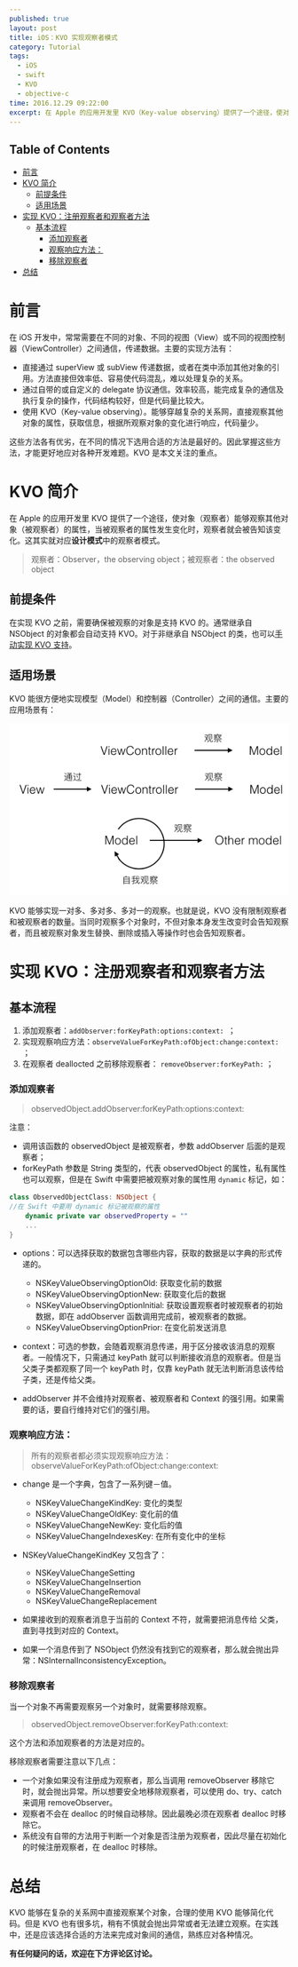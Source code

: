 ```yaml
---
published: true
layout: post
title: iOS：KVO 实现观察者模式
category: Tutorial
tags: 
  - iOS
  - swift
  - KVO
  - objective-c
time: 2016.12.29 09:22:00
excerpt: 在 Apple 的应用开发里 KVO（Key-value observing）提供了一个途径，使对象（观察者）能够观察其他对象（被观察者）的属性，当被观察者的属性发生变化时，观察者就会被告知该变化。KVO 能够很方便地完成不同对象之间的通信，尤其是当对象之间的关系很复杂的时候。
---
```


<!-- lsw toc mark1. Do not remove this comment so that lsw_toc can update TOC correctly. -->

## Table of Contents
- [前言](#1)
- [KVO 简介](#2)
    - [前提条件](#21)
    - [适用场景](#22)
- [实现 KVO：注册观察者和观察者方法](#3)
    - [基本流程](#31)
        - [添加观察者](#311)
        - [观察响应方法：](#312)
        - [移除观察者](#313)
- [总结](#4)

<!-- lsw toc mark2. Do not remove this comment so that lsw_toc can update TOC correctly. -->

# <a id="1"></a>前言

在 iOS 开发中，常常需要在不同的对象、不同的视图（View）或不同的视图控制器（ViewController）之间通信，传递数据。主要的实现方法有：

- 直接通过 superView 或 subView 传递数据，或者在类中添加其他对象的引用。方法直接但效率低、容易使代码混乱，难以处理复杂的关系。
- 通过自带的或自定义的 delegate 协议通信。效率较高，能完成复杂的通信及执行复杂的操作，代码结构较好，但是代码量比较大。
- 使用 KVO（Key-value observing）。能够穿越复杂的关系网，直接观察其他对象的属性，获取信息，根据所观察对象的变化进行响应，代码量少。

这些方法各有优劣，在不同的情况下选用合适的方法是最好的。因此掌握这些方法，才能更好地应对各种开发难题。KVO 是本文关注的重点。

# <a id="2"></a>KVO 简介

在 Apple 的应用开发里 KVO 提供了一个途径，使对象（观察者）能够观察其他对象（被观察者）的属性，当被观察者的属性发生变化时，观察者就会被告知该变化。这其实就对应**设计模式**中的观察者模式。

> 观察者：Observer，the observing object；被观察者：the observed object
 
## <a id="21"></a>前提条件

在实现 KVO 之前，需要确保被观察的对象是支持 KVO 的。通常继承自 NSObject 的对象都会自动支持 KVO。对于非继承自 NSObject 的类，也可以[手动实现 KVO 支持](https://developer.apple.com/library/content/documentation/Cocoa/Conceptual/KeyValueObserving/Articles/KVOCompliance.html#//apple_ref/doc/uid/20002178-BAJEAIEE)。

## <a id="22"></a>适用场景

KVO 能很方便地实现模型（Model）和控制器（Controller）之间的通信。主要的应用场景有：

![](/images/kvo1.png)

KVO 能够实现一对多、多对多、多对一的观察。也就是说，KVO 没有限制观察者和被观察者的数量。当同时观察多个对象时，不但对象本身发生改变时会告知观察者，而且被观察对象发生替换、删除或插入等操作时也会告知观察者。

# <a id="3"></a>实现 KVO：注册观察者和观察者方法

## <a id="31"></a>基本流程

1. 添加观察者：`addObserver:forKeyPath:options:context: `；
2. 实现观察响应方法：`observeValueForKeyPath:ofObject:change:context: `；
3. 在观察者 deallocted 之前移除观察者： `removeObserver:forKeyPath:` ；

### <a id="311"></a>添加观察者

> observedObject.addObserver:forKeyPath:options:context:

注意：

- 调用该函数的 observedObject 是被观察者，参数 addObserver 后面的是观察者；
- forKeyPath 参数是 String 类型的，代表 observedObject 的属性，私有属性也可以观察，但是在 Swift 中需要把被观察对象的属性用 `dynamic` 标记，如：

```swift
class ObservedObjectClass: NSObject {
//在 Swift 中要用 dynamic 标记被观察的属性
    dynamic private var observedProperty = ""
    ...
}
```

- options：可以选择获取的数据包含哪些内容，获取的数据是以字典的形式传递的。
    - NSKeyValueObservingOptionOld: 获取变化前的数据
    - NSKeyValueObservingOptionNew: 获取变化后的数据
    - NSKeyValueObservingOptionInitial: 获取设置观察者时被观察者的初始数据，即在 addObserver 函数调用完成前，被观察者的数据。
    - NSKeyValueObservingOptionPrior: 在变化前发送消息

- context：可选的参数，会随着观察消息传递，用于区分接收该消息的观察者。一般情况下，只需通过 keyPath 就可以判断接收消息的观察者。但是当父类子类都观察了同一个 keyPath 时，仅靠 keyPath 就无法判断消息该传给子类，还是传给父类。
- addObserver 并不会维持对观察者、被观察者和 Context 的强引用。如果需要的话，要自行维持对它们的强引用。

### <a id="312"></a>观察响应方法：

> 所有的观察者都必须实现观察响应方法：
> observeValueForKeyPath:ofObject:change:context:

- change 是一个字典，包含了一系列键－值。
    - NSKeyValueChangeKindKey: 变化的类型
    - NSKeyValueChangeOldKey: 变化前的值
    - NSKeyValueChangeNewKey: 变化后的值
    - NSKeyValueChangeIndexesKey: 在所有变化中的坐标

- NSKeyValueChangeKindKey 又包含了：
    - NSKeyValueChangeSetting
    - NSKeyValueChangeInsertion
    - NSKeyValueChangeRemoval
    - NSKeyValueChangeReplacement
   
- 如果接收到的观察者消息于当前的 Context 不符，就需要把消息传给 父类，直到寻找到对应的 Context。
- 如果一个消息传到了 NSObject 仍然没有找到它的观察者，那么就会抛出异常：NSInternalInconsistencyException。

### <a id="313"></a>移除观察者

当一个对象不再需要观察另一个对象时，就需要移除观察。

> observedObject.removeObserver:forKeyPath:context: 

这个方法和添加观察者的方法是对应的。

移除观察者需要注意以下几点：

- 一个对象如果没有注册成为观察者，那么当调用 removeObserver 移除它时，就会抛出异常。所以想要安全地移除观察者，可以使用 do、try、catch 来调用 removeObserver。
- 观察者不会在 dealloc 的时候自动移除。因此最晚必须在观察者 dealloc 时移除它。
- 系统没有自带的方法用于判断一个对象是否注册为观察者，因此尽量在初始化的时候注册观察者，在 dealloc 时移除。

# <a id="4"></a>总结

KVO 能够在复杂的关系网中直接观察某个对象，合理的使用 KVO 能够简化代码。但是 KVO 也有很多坑，稍有不慎就会抛出异常或者无法建立观察。在实践中，还是应该选择合适的方法来完成对象间的通信，熟练应对各种情况。 
  
**有任何疑问的话，欢迎在下方评论区讨论。**

